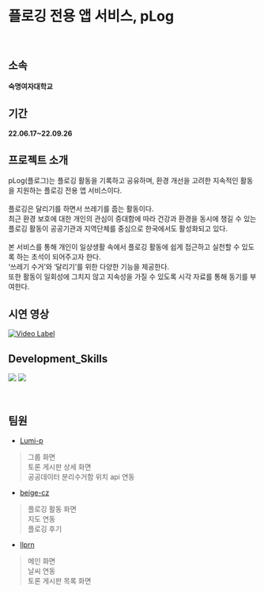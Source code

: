 # 플로깅 전용 앱 서비스, pLog
<br>

## 소속
**숙명여자대학교**

## 기간
**22.06.17~22.09.26**

## 프로젝트 소개
pLog(플로그)는 플로깅 활동을 기록하고 공유하며, 환경 개선을 고려한 지속적인 활동을 지원하는 플로깅 전용 앱 서비스이다.  <br> <br>
플로깅은 달리기를 하면서 쓰레기를 줍는 활동이다.  <br>
최근 환경 보호에 대한 개인의 관심이 증대함에 따라 건강과 환경을 동시에 챙길 수 있는 플로깅 활동이 공공기관과 지역단체를 중심으로 한국에서도 활성화되고 있다. <br> <br>
본 서비스를 통해 개인이 일상생활 속에서 플로깅 활동에 쉽게 접근하고 실천할 수 있도록 하는 초석이 되어주고자 한다.  <br>
‘쓰레기 수거’와 ‘달리기’를 위한 다양한 기능을 제공한다.  <br>
또한 활동이 일회성에 그치지 않고 지속성을 가질 수 있도록 시각 자료를 통해 동기를 부여한다. <br>

## 시연 영상
[![Video Label](http://img.youtube.com/vi/NWrJgTlvKpk/0.jpg)](https://youtu.be/NWrJgTlvKpk)

## Development_Skills

<img src="https://img.shields.io/badge/Swift-F05138?style=flat&logo=Swift&logoColor=white"/></a>
<img src="https://img.shields.io/badge/Firebase-DD2C00?style=flat&logo=Firebase&logoColor=white"/></a>

<br />

## 팀원
- [Lumi-p](https://github.com/Lumi-p)
> 그룹 화면 <br>
> 토론 게시판 상세 화면 <br>
> 공공데이터 분리수거함 위치 api 연동 <br>

- [beige-cz](https://github.com/beige-cz)
> 플로깅 활동 화면 <br>
> 지도 연동 <br>
> 플로깅 후기 <br>

- [llprn](https://github.com/llprn)
> 메인 화면 <br>
> 날씨 연동 <br>
> 토론 게시판 목록 화면 <br>
